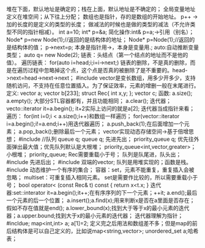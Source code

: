堆在下面，默认地址是确定的；栈在上面，默认地址是不确定的；
全局变量地址定义在堆空间；从下往上分配；
数组也是指针，存的是数组的开始地址。
p++ ->加的长度的是定义的类型的长度；
做减法的时候也是做的类型的减法（不允许类型不同的指针相减）。
int a=10;
int* p=&a;
简化操作:int& p=a;->引用（别名）；  
Node* p=new Node(1);//返回的是结构体的地址；
Node* p=Node(1);//返回的是结构体的值；
p->next=p;
本身是指针用->，本身是变量用.;
auto:自动推断变量类型；
auto q= new Node(2);
链表：头结点（第一个结点的地址而不是他的值）。
遍历链表：
for(auto i=head;i;i=i->next;)
链表的删除，不是真的删除，而是在遍历过程中忽略掉这个点，这个点是否真的被删除了是不重要的。head->next=head->next->next；
#include <vector>
vector是变长数组，用多少开多少，支持随机访问，不支持在任意位置插入。为了保证效率，元素的增删一般在末尾进行。
定义:
vector<int> a;
vector<int> b[233];
struct Rec{
    int x,y;
};
vector<Rec> c;
函数:
a.size();
a.empty();
大部分STL容器都有，并且功能相同；
a.clear();
迭代器；
vecto<int>::iterator it=a.begin();
it+2实际上访问的就是a[2];
迭代器当成指针来看； 
遍历：
for(int i=0;i < a.size();i++)和数组一样遍历；
for(vector<int>::iterator i=a.begin();i!=a.end;i++)用迭代器遍历；
a.push_back(1);在后面增加一个元素；
a.pop_back();删除最后一个元素； 
vector实现动态存储空间->基于倍增思想；
#include <queue>//队列
queue<int> q;
queue<Rec> q;
先进先出；
priority_queue<int> q;
优先往外面弹出最大值；优先队列默认是大根堆；
priority_queue<int,vector<int>,greater<int>>；小根堆；
priority_queue<Rec>;
Rec需要重载小于号；
队列是队尾进，队头出；
#include <stack>
先进后出；
#include <deque>
双端的vector; 
队列是用堆实现的；函数是栈。
#include <set>
动态维护一个有序的集合；
容器：set，元素不能重复，重复插入会被忽略；
multiset：可重复插入相同元素。
set是需要作比较的，所以需要重载小于号；
bool operator< (const Rec& t) const
{
    return x<t.x;
}
迭代器:set<int>::interator it=a.begin();it++;在有序序列的下一个元素；++it;
a.end();最后一个元素的后一个位置；
a.insert();a.find(x);用来判断x是否在a里面是否存在；假如不存在值就是end();
a.lower_bound(x);找到大于等于x的最小元素的迭代器；a.upper.bound;找到大于x的最小元素的迭代器；
迭代器理解为指针；
#incldue<map>;
map<int,int> a;
a[1]=2;
定义完之后用法和数组差不多；但是map的前后结构体是可以自己定义的，比如说map<string,vector<int>>;
unordered_set<int> a;哈希表；
